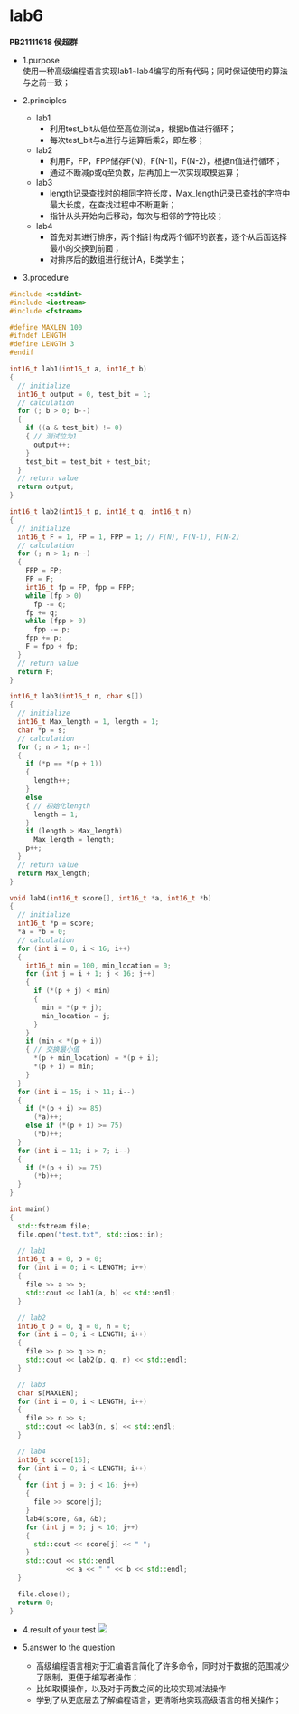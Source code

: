 # lab6

**PB21111618 侯超群**

* 1.purpose  
使用一种高级编程语言实现lab1~lab4编写的所有代码；同时保证使用的算法与之前一致；

* 2.principles  
    * lab1  
        * 利用test_bit从低位至高位测试a，根据b值进行循环；
        * 每次test_bit与a进行与运算后乘2，即左移；
    * lab2  
      * 利用F，FP，FPP储存F(N)，F(N-1)，F(N-2)，根据n值进行循环；
      * 通过不断减p或q至负数，后再加上一次实现取模运算；
    * lab3  
      * length记录查找时的相同字符长度，Max_length记录已查找的字符中最大长度，在查找过程中不断更新；
      * 指针从头开始向后移动，每次与相邻的字符比较；
    * lab4  
      * 首先对其进行排序，两个指针构成两个循环的嵌套，逐个从后面选择最小的交换到前面；
      * 对排序后的数组进行统计A，B类学生；
* 3.procedure
~~~c++
#include <cstdint>
#include <iostream>
#include <fstream>

#define MAXLEN 100
#ifndef LENGTH
#define LENGTH 3
#endif

int16_t lab1(int16_t a, int16_t b)
{
  // initialize
  int16_t output = 0, test_bit = 1;
  // calculation
  for (; b > 0; b--)
  {
    if ((a & test_bit) != 0)
    { // 测试位为1
      output++;
    }
    test_bit = test_bit + test_bit;
  }
  // return value
  return output;
}

int16_t lab2(int16_t p, int16_t q, int16_t n)
{
  // initialize
  int16_t F = 1, FP = 1, FPP = 1; // F(N), F(N-1), F(N-2)
  // calculation
  for (; n > 1; n--)
  {
    FPP = FP;
    FP = F;
    int16_t fp = FP, fpp = FPP;
    while (fp > 0)
      fp -= q;
    fp += q;
    while (fpp > 0)
      fpp -= p;
    fpp += p;
    F = fpp + fp;
  }
  // return value
  return F;
}

int16_t lab3(int16_t n, char s[])
{
  // initialize
  int16_t Max_length = 1, length = 1;
  char *p = s;
  // calculation
  for (; n > 1; n--)
  {
    if (*p == *(p + 1))
    {
      length++;
    }
    else
    { // 初始化length
      length = 1;
    }
    if (length > Max_length)
      Max_length = length;
    p++;
  }
  // return value
  return Max_length;
}

void lab4(int16_t score[], int16_t *a, int16_t *b)
{
  // initialize
  int16_t *p = score;
  *a = *b = 0;
  // calculation
  for (int i = 0; i < 16; i++)
  {
    int16_t min = 100, min_location = 0;
    for (int j = i + 1; j < 16; j++)
    {
      if (*(p + j) < min)
      {
        min = *(p + j);
        min_location = j;
      }
    }
    if (min < *(p + i))
    { // 交换最小值
      *(p + min_location) = *(p + i);
      *(p + i) = min;
    }
  }
  for (int i = 15; i > 11; i--)
  {
    if (*(p + i) >= 85)
      (*a)++;
    else if (*(p + i) >= 75)
      (*b)++;
  }
  for (int i = 11; i > 7; i--)
  {
    if (*(p + i) >= 75)
      (*b)++;
  }
}

int main()
{
  std::fstream file;
  file.open("test.txt", std::ios::in);

  // lab1
  int16_t a = 0, b = 0;
  for (int i = 0; i < LENGTH; i++)
  {
    file >> a >> b;
    std::cout << lab1(a, b) << std::endl;
  }

  // lab2
  int16_t p = 0, q = 0, n = 0;
  for (int i = 0; i < LENGTH; i++)
  {
    file >> p >> q >> n;
    std::cout << lab2(p, q, n) << std::endl;
  }

  // lab3
  char s[MAXLEN];
  for (int i = 0; i < LENGTH; i++)
  {
    file >> n >> s;
    std::cout << lab3(n, s) << std::endl;
  }

  // lab4
  int16_t score[16];
  for (int i = 0; i < LENGTH; i++)
  {
    for (int j = 0; j < 16; j++)
    {
      file >> score[j];
    }
    lab4(score, &a, &b);
    for (int j = 0; j < 16; j++)
    {
      std::cout << score[j] << " ";
    }
    std::cout << std::endl
              << a << " " << b << std::endl;
  }

  file.close();
  return 0;
}
~~~

* 4.result of your test
![](评测lab6.png)

* 5.answer to the question  
    * 高级编程语言相对于汇编语言简化了许多命令，同时对于数据的范围减少了限制，更便于编写者操作；
    * 比如取模操作，以及对于两数之间的比较实现减法操作
    * 学到了从更底层去了解编程语言，更清晰地实现高级语言的相关操作；